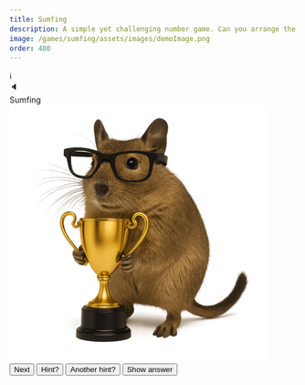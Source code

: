 ```yaml
---
title: Sumfing
description: A simple yet challenging number game. Can you arrange the tiles to solve the sum? Nothing to do with medicine.
image: /games/sumfing/assets/images/demoImage.png
order: 400
---
```


<!DOCTYPE html>
<html lang="en">
<head>
  <meta charset="UTF-8">
  <title>{{ title }}</title>
  <meta name="viewport" content="width=device-width, initial-scale=1.0">
  <link rel="stylesheet" href="/games/sumfing/assets/css/sumfing.css">
</head>

<body>
 <main class="main-container">
    <div class="game-container">
      <div class = "info-button-container"><div class="info-icon" id="info-icon">ℹ️</div></div>
      <div class = "mute-button-container"><div class="mute-icon" id="mute-icon" aria-label="Toggle sound" tabindex="0" role="button">🔈</div></div>
      <div class = "sumfing-title" id="headline">Sumfing</div>
      <div class = "footnote" id="date"></div>
      <div class = "degu-trophy" id="degu-trophy"><img src = "/games/sumfing/assets/images/degutrophy.png"></div>
      <!-- Gameplay elements -->
      <div id = "gameplay-elements">
        <div class="box-container" id="box-container"></div>
        <div class="sumfing-target" id="target-display"></div>
        <div class="sumfing-feedback" id="feedback"></div>
        <div class="tile-container" id="num-tiles"></div>
        <div class="tile-container" id="op-tiles"></div>
        <div class="tile-container" id="extra-op-tiles" style="display: none;"></div>
        <div id="extra-op-info" class="footnote" style="display: none; text-align: center;">
            <a href="#" onclick="showModal(operatorsHTML, 'operators'); return false;">What are these?</a>
        </div>
        <button id="next-button">Next</button>
        <button id="hint1-button">Hint?</button>
        <button id="hint2-button">Another hint?</button>
        <button id="reveal-button">Show answer</button>
      </div>
      <!-- Completion elements (initially hidden) -->
      <div id="completion-elements" style="display: none;"> 
        <ul id="clue-summary">
            <li>Easy: <span id="clue-easy"></span></li>
            <li>Medium: <span id="clue-medium"></span></li>
            <li>Hard: <span id="clue-hard"></span></li>
        </ul>
        <div id="streak"></div>
        <div class="button-row">
          <button id="share-button">Share</button>
          <button id="admire-button">Admire</button>
        </div>
        <div class="footnote"><p id="countdown-message">Sumfing else in 00 hours and 00 minutes</p></div>
      </div>
    </div>
    <!-- Shared Modal template -->
    <div id="shared-modal" class="sumfing-modal-overlay" style="display: none;">
      <div class="sumfing-modal-content">
        <span id="shared-modal-close" class="sumfing-modal-close">&times;</span>
        <div id="shared-modal-body"></div>
      </div>
      <audio id="chimes" src="/games/sumfing/assets/audio/chime.mp3"></audio>
      <audio id="nope" src="/games/sumfing/assets/audio/nope.mp3"></audio>
      <audio id="fanfare" src="/games/sumfing/assets/audio/fanfare.mp3"></audio>
    </div>
 </main>


<script src="/games/sumfing/assets/js/modals.js" defer></script>
<script src="/games/sumfing/assets/js/audio.js" defer></script>

<script>

// global variables //
let modalContext = 'welcome'; // initialise to welcome
let progress;
let currentPuzzle;
let selectedTiles = [];
let unsolved = true;
let expressions = [];
let hint_level = 0;
let hint_answer = [];
let hintTimeoutId = null;
let revealTimeoutId = null;
let audioCtx = null;
const standardDelay = 5000;
const STAGES = ['Easy', 'Medium', 'Hard'];
const today = new Date().toISOString().split('T')[0];
const dayNumber = getSumfingDayNumber(today);


// main function on DOM content loaded
document.addEventListener('DOMContentLoaded', () => {

  ensureAudioContext(); // ✅ set up the unlock-on-first-click listener

  document.getElementById('date').textContent = `${today}`;

  const storageKey = 'sumfing_progress';
  const saved = JSON.parse(localStorage.getItem(storageKey));   // retrieve any stored progress from today

  const yesterday = new Date();
  yesterday.setDate(yesterday.getDate() - 1)
  const yesterdayYyyymmdd = yesterday.toISOString().slice(0,10);  

  if (saved?.date === today) {
    progress = saved;
    console.log('progress (in browser localStorage):', progress);
  } else {
    const streak = (saved?.lastPlayed === yesterdayYyyymmdd && saved?.stage === 'Completed')
      ? (saved?.streak || 0) + 1
      : 1;

    progress = {
      date: today,
      stage: 'Easy',
      clues: { Easy: 0, Medium: 0, Hard: 0, Extra: 0 },
      streak,
      lastPlayed: today
    };
    saveProgress(); 
    console.log('No data in local storage, progress initialised to:', progress);
    }

  // Show welcome modal only if not completed
  if (progress.stage !== 'Completed') {
    showModal(welcomeHTML, 'welcome');
  }


  fetch('/games/sumfing/assets/puzzles.json')
    .then(response => {
      if (!response.ok) throw new Error(`HTTP ${response.status}`);
      return response.json();
    })
    .then(data => {
      const puzzle = data[today];
      if (puzzle) {
        currentPuzzle = puzzle;
        console.log('Todays puzzle:', puzzle);
        if (progress?.stage === 'Completed') {
            console.log('Puzzle already completed, showing summary...');
            showCompletionPage(); 
            return; 
        }
      } else {
        console.error('No puzzle found for today:', today);
        return;
      }
    })
    .catch(error => {
      console.error('Failed to fetch puzzle:', error);
    });

    addEventListenersOnceOnly();
});



function addEventListenersOnceOnly() {
    
    document.getElementById('hint1-button').addEventListener('click', revealHint1);
    document.getElementById('hint2-button').addEventListener('click', revealHint2);
    document.getElementById('reveal-button').addEventListener('click', revealAnswer);
    document.getElementById('next-button').addEventListener('click', () => {
        advanceStage();          
        saveProgress();          
        initPuzzleUI(currentPuzzle); 
    });
    
     // add close modals event listeners  
    if (document.getElementById('shared-modal-close')) {
      document.getElementById('shared-modal-close').addEventListener('click', () => {
          document.getElementById('shared-modal').style.display = 'none';
          if (modalContext === 'welcome') {startGameAfterModal();}
      });
    }

    // clicking outside of the modal closes it
    window.addEventListener('click', function (event) {
      const modal = document.getElementById('shared-modal');
      if (event.target === modal) {
        modal.style.display = 'none';
        if (modalContext === 'welcome') {
          startGameAfterModal();
        }
      }
    });

    // event listener for info icon
    document.getElementById('info-icon').addEventListener('click', () => {
      showModal(infoHTML, 'info');
    });
}


function showModal(content, context = null) {
  modalContext = context;

  const container = document.getElementById('shared-modal-body');
  container.innerHTML = ''; // clear previous content

  // Insert either raw HTML string or a DOM node
  if (typeof content === 'string') {
    container.innerHTML = content; // for string elements like the info modal
  } else {
    container.appendChild(content); // for DOM elements like the reivew modal
  }

  document.getElementById('shared-modal').style.display = 'flex';

  // Attach play event listener AFTER content is added
  const playButton = document.getElementById('play-button');
  if (playButton) {
    playButton.addEventListener('click', () => {
      document.getElementById('shared-modal').style.display = 'none';
      if (modalContext === 'welcome') {
        startGameAfterModal();
      }
    });
  }
}

// helper function to start game when modal closes //
function startGameAfterModal() {initPuzzleUI(currentPuzzle);}


// Function to initialise puzzle UI
function initPuzzleUI(puzzle) {

    console.log('initPuzzleUI function called')

    // Clear any pending hint/reveal timeouts from the previous stage
    if (hintTimeoutId) {
        clearTimeout(hintTimeoutId);
        hintTimeoutId = null;
    }
    if (revealTimeoutId) {
        clearTimeout(revealTimeoutId);
        revealTimeoutId = null;
    }
    hint_level = 0;

    const stage = progress.stage;

    if (stage === 'Completed') {
      showCompletionPage();
      return;
    }

    const headline = document.getElementById('headline');
    headline.textContent = `Sumfing ${stage}`;
    tiles=puzzle.Tiles;
    expressions = currentPuzzle[stage][1];
    hint_answer = expressions[0];
    headline.textContent = `Sumfing ${stage}`;
    unsolved = true;
    selectedTiles = [];
    
    document.getElementById('next-button').style.display = 'none';
    renderTiles(tiles, puzzle[stage]);
    bindTileEvents();
    bindBoxEvents();
    showFeedbackDegu("neutral");

    // Delay hint reveal
    setTimeout(() => {
        if (document.getElementById('next-button').style.display === 'none') {
            document.getElementById('hint1-button').style.display = 'block';
        }
    }, standardDelay);  
}


// Function to render the puzzle
function renderTiles(tiles, puzzlestage) {
    const [target, expressions] = puzzlestage;
    console.log(`Rendering stage: ${progress.stage}`)
    document.getElementById('target-display').textContent = `= ${target}`;

    const firstExpression = expressions[0]; // eg. "7-5"

    const boxes = document.getElementById('box-container');
    boxes.innerHTML = '';

    for (let i = 0; i < firstExpression.length; i++) {
        const div = document.createElement('div');
        div.className = 'box';
        div.dataset.index = i;
        boxes.appendChild(div);
    }

    const numTiles = document.getElementById('num-tiles');
    numTiles.innerHTML = '';
    tiles.forEach((num, i) => {
        const tile = document.createElement('div');
        tile.className = 'tile';
        tile.dataset.value = num;
        tile.dataset.id = `num${i + 1}`;
        tile.textContent = num;
        numTiles.appendChild(tile);
    });

    const opTiles = document.getElementById('op-tiles');
    opTiles.innerHTML = '';
    ['+', '-', '*', '/'].forEach((op, i) => {
        const tile = document.createElement('div');
        tile.className = 'tile';
        tile.dataset.value = op;
        tile.dataset.id = `op${i + 1}`;
        tile.textContent = { '*': '×', '/': '÷' }[op] || op;
        opTiles.appendChild(tile);
    });

    const extraOpTiles = document.getElementById('extra-op-tiles');
    if (progress.stage === 'Hard') {
        extraOpTiles.style.display = 'flex';
        extraOpTiles.innerHTML = '';
        ['!', '^'].forEach((op, i) => {
            const tile = document.createElement('div');
            tile.className = 'tile';
            tile.dataset.value = op;
            tile.dataset.id = `ex${i + 1}`;
            tile.textContent = op;
            extraOpTiles.appendChild(tile);
        });
        document.getElementById('extra-op-info').style.display = 'block';
    } else {
        extraOpTiles.style.display = 'none';
        document.getElementById('extra-op-info').style.display = 'none';
    }
}


/* Gameplay functions */

function showFeedbackDegu(feedback) {
  const feedbackDegu = document.getElementById('feedback');
  if (feedback === "neutral") {
    feedbackDegu.innerHTML = `<div class="deguFeedback">
      <img src="/games/sumfing/assets/images/degu.png" style="height: 100%;">
    </div>`;
  }
  else if (feedback === "correct") {
    feedbackDegu.innerHTML = `<div class="deguFeedback">
      <span>Correct ✅</span>
    </div>`;
  }
  else if (feedback === "notQuite") {
    feedbackDegu.innerHTML = `<div class="deguFeedback">
      <span>Not quite...</span>
    </div>`;
  }
}


function bindTileEvents() {
    document.querySelectorAll('.tile').forEach(tile => {
        tile.addEventListener('click', () => {
            const emptyBox = [...document.querySelectorAll('.box')].find(b => !b.dataset.value);
            if (emptyBox) {
                emptyBox.textContent = tile.textContent;
                emptyBox.dataset.value = tile.dataset.value;
                emptyBox.dataset.id = tile.dataset.id;
                tile.style.visibility = 'hidden';
                applyTileStyle(tile, emptyBox);
                selectedTiles.push(tile.dataset.value);
                playPlaceSound();
                if (selectedTiles.length === document.querySelectorAll('.box').length) {
                    checkExpression();
                }
            }
        });
    });
}

function bindBoxEvents() {
    document.querySelectorAll('.box').forEach(box => {
        box.addEventListener('click', () => {
            if (box.dataset.value) {
                const tile = [...document.querySelectorAll('.tile')].find(t => t.dataset.id === box.dataset.id);
                if (tile) tile.style.visibility = 'visible';
                selectedTiles.pop();
                playRemoveSound();
                box.textContent = '';
                delete box.dataset.value;
                delete box.dataset.id;
                box.style.backgroundColor = '';
                box.style.color = '';
                if (hint_level >= 1) setLightBackgroundColors();
                if (hint_level === 2) showOperators();
                if (hint_level === 3) showAnswers();
                if (selectedTiles.length < document.querySelectorAll('.box').length) {
                    showFeedbackDegu('neutral');
                    document.getElementById('next-button').style.display = 'none';
                }
            }
        });
    });
}

function checkExpression() {
    const expression = [...document.querySelectorAll('.box')].map(b => b.dataset.value || '').join('');
    if (expressions.includes(expression)) {
        showFeedbackDegu('correct');
        unsolved = false;
        document.getElementById('hint1-button').style.display = 'none';
        document.getElementById('hint2-button').style.display = 'none';
        document.getElementById('reveal-button').style.display = 'none';
        if (progress.stage === 'Hard') {document.getElementById('next-button').textContent = 'See results';}
        document.getElementById('next-button').style.display = 'block';
        playChimes();
    } else {
        setTimeout(playWrongSound, 500);
        showFeedbackDegu('notQuite');
    }
}

function applyTileStyle(tile, box) {
    box.style.backgroundColor = getComputedStyle(tile).backgroundColor;
    box.style.color = getComputedStyle(tile).color;
}

function revealHint1() {
    hint_level = 1;
    progress.clues[progress.stage] = Math.max(progress.clues[progress.stage], 1);
    saveProgress();
    clearBoxesAndTiles();
    
    hintTimeoutId = setTimeout(() => {
        if (unsolved) document.getElementById('hint2-button').style.display = 'block';
    }, standardDelay);
}

function revealHint2() {
    hint_level = 2;
    progress.clues[progress.stage] = Math.max(progress.clues[progress.stage], 2);
    saveProgress();
    clearBoxesAndTiles();
    
    revealTimeoutId= setTimeout(() => {
        if (unsolved) document.getElementById('reveal-button').style.display = 'block';
    }, standardDelay);
}

function revealAnswer() {
    hint_level = 3;
    progress.clues[progress.stage] = 3;
    saveProgress();
    clearBoxesAndTiles();
    disableEventListeners();
    setTimeout(() => {
        document.getElementById('hint-level-input').value = hint_level;
        document.getElementById('next-button').style.display = 'block';
    }, 2000);
}

function disableEventListeners() {
    document.querySelectorAll('.tile').forEach(tile => {
        const newTile = tile.cloneNode(true);
        tile.replaceWith(newTile); // disables old listeners
    });
}

function clearBoxesAndTiles() {
    document.querySelectorAll('.box').forEach(box => {
        if (box.dataset.value) {
            const tile = [...document.querySelectorAll('.tile')].find(t => t.dataset.id === box.dataset.id);
            if (tile) tile.style.visibility = 'visible';
            box.textContent = '';
            delete box.dataset.value;
            delete box.dataset.id;
            box.style.backgroundColor = '';
            box.style.color = '';
        }
    });
    selectedTiles = [];
    showFeedbackDegu('neutral');
    document.getElementById('hint1-button').style.display = 'none';
    document.getElementById('hint2-button').style.display = 'none';
    document.getElementById('reveal-button').style.display = 'none';

    if (hint_level >= 1) setLightBackgroundColors();
    if (hint_level === 2) showOperators();
    if (hint_level === 3) showAnswers();
}

function setLightBackgroundColors() {
    [...hint_answer].forEach((char, index) => {
        const box = document.querySelectorAll('.box')[index];
        const tile = [...document.querySelectorAll('.tile')].find(t => t.dataset.value === char);
        if (tile && !box.dataset.value) {
            const color = getComputedStyle(tile).backgroundColor;
            box.style.backgroundColor = lightenColor(color, 75);
        }
    });
}

function showOperators() {
    [...hint_answer].forEach((char, i) => {
        const box = document.querySelectorAll('.box')[i];
        const tile = [...document.querySelectorAll('.tile')].find(t => t.dataset.value === char);
        if (tile && !box.dataset.value && isNaN(char)) {
            revealBox(box, tile);
        }
    });
}

function showAnswers() {
    [...hint_answer].forEach((char, i) => {
        const box = document.querySelectorAll('.box')[i];
        const tile = [...document.querySelectorAll('.tile')].find(t => t.dataset.value === char);
        if (tile && !box.dataset.value) {
            revealBox(box, tile);
        }
    });
}

function revealBox(box, tile) {
    box.textContent = tile.textContent;
    box.dataset.value = tile.dataset.value;
    box.dataset.id = tile.dataset.id;
    tile.style.visibility = 'hidden';
    applyTileStyle(tile, box);
    selectedTiles.push(tile.dataset.value);
}

function lightenColor(rgb, percent) {
    const match = rgb.match(/^rgb\((\d+),\s*(\d+),\s*(\d+)\)$/);
    if (!match) return rgb;
    let [r, g, b] = match.slice(1).map(Number);
    r = Math.min(255, Math.round(r + (255 - r) * percent / 100));
    g = Math.min(255, Math.round(g + (255 - g) * percent / 100));
    b = Math.min(255, Math.round(b + (255 - b) * percent / 100));
    return `rgb(${r}, ${g}, ${b})`;
}

function advanceStage() {
  const currentIndex = STAGES.indexOf(progress.stage);
  console.log('Completed stage', currentIndex, progress.stage);

  if (progress.stage === 'Easy' || progress.stage === 'Medium') {
    // Move to next stage
    progress.stage = STAGES[currentIndex + 1];
    saveProgress();
    playPlaceSound();
    showFeedbackDegu('neutral');
    return;
  }

  if (progress.stage === 'Hard') {
    // Puzzle fully complete
    progress.stage = 'Completed';
    playFanfare();
    saveProgress();
    return;
  }

  // Fallback
  console.log("Logic Error in stage advance function")
  progress.stage = 'Completed';
  saveProgress();
}


function saveProgress() {
  localStorage.setItem('sumfing_progress', JSON.stringify(progress));
}


// Completion page //

// Helper function to return emoji summary
const emojiSummary = (n) => {
  if (n === 0) return '✅';
  if (n >= 3) return '❌';
  return '💡'.repeat(n);
};


// Update Completion Page
function showCompletionPage() {
  // hide the game section
  document.getElementById('gameplay-elements').style.display = 'none';
  document.getElementById('completion-elements').style.display = 'block';
  document.getElementById('headline').textContent = `Sumfing ${dayNumber}`;

  // Show the trophy degu image on completion
  document.getElementById('degu-trophy').style.display = 'block';

  const { Easy, Medium, Hard, Extra } = progress.clues;

  setTimeout (() => {document.getElementById('clue-easy').textContent = emojiSummary(Easy);}, 700);
  setTimeout (() => {document.getElementById('clue-medium').textContent = emojiSummary(Medium);}, 1300);
  setTimeout (() => {document.getElementById('clue-hard').textContent = emojiSummary(Hard);}, 2000);
  
  const streakCount = progress?.streak ?? 1;
  const dayLabel = streakCount === 1 ? 'day' : 'days';
  setTimeout (() => {document.getElementById('streak').textContent = `Streak: ${streakCount} ${dayLabel}`;},3000);

  updateCountdownToMidnight();
  
  document.getElementById('share-button').style.display = 'block';
  document.getElementById('admire-button').style.display = 'block';
  document.getElementById('admire-button').addEventListener('click', (e) => {
    e.preventDefault();
    showReviewModal();
  });
}


// Share button handler
const shareButton = document.getElementById('share-button');
if (shareButton) {
  shareButton.addEventListener('click', () => {
    const { Easy, Medium, Hard, Extra } = progress.clues;
    const showExtra = progress.stage === 'Completed' && Easy === 0 && Medium === 0 && Hard === 0;

    let shareText = `Sumfing ${dayNumber}\n` +
                    `Easy: ${emojiSummary(Easy)}\n` +
                    `Medium: ${emojiSummary(Medium)}\n` +
                    `Hard: ${emojiSummary(Hard)}`;
    shareText += `\nsumfing.com`;

    if (navigator.share) {
      navigator.share({ text: shareText });
    } else {
      navigator.clipboard.writeText(shareText).then(() => {
        alert("Clue summary copied to clipboard!");
      });
    }
  });
}

function updateCountdownToMidnight() {
  const now = new Date();
  const midnight = new Date(now);
  midnight.setHours(24, 0, 0, 0);

  const diffMs = midnight - now;
  const diffHrs = Math.floor(diffMs / 1000 / 60 / 60);
  const diffMins = Math.floor((diffMs / 1000 / 60) % 60);

  document.getElementById('countdown-message').textContent =
    `Sumfing else in ${String(diffHrs).padStart(2, '0')} hours and ${String(diffMins).padStart(2, '0')} minutes`;
}


function getSumfingDayNumber(dateStr) {
  const start = new Date('2024-07-26'); // Day 1
  const today = new Date(dateStr); // e.g., '2025-05-27'
  
  const msPerDay = 1000 * 60 * 60 * 24;
  const dayNumber = Math.floor((today - start) / msPerDay) + 1;
  
  return `#${dayNumber}`;
}

</script>

</body>
</html>
